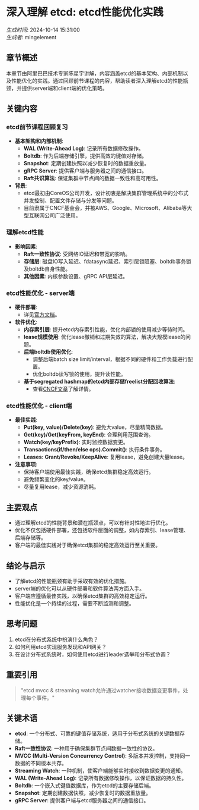 # 深入理解 etcd: etcd性能优化实践

*生成时间*: 2024-10-14 15:31:00  
*生成者*: mingelement

## 章节概述
本章节由阿里巴巴技术专家陈星宇讲解，内容涵盖etcd的基本架构、内部机制以及性能优化的实践。通过回顾前节课程的内容，帮助读者深入理解etcd的性能瓶颈，并提供server端和client端的优化策略。

## 关键内容
### etcd前节课程回顾复习
- **基本架构和内部机制**:
  - **WAL (Write-Ahead Log)**: 记录所有数据修改操作。
  - **Boltdb**: 作为后端存储引擎，提供高效的键值对存储。
  - **Snapshot**: 定期创建快照以减少恢复时的数据重放量。
  - **gRPC Server**: 提供客户端与服务器之间的通信接口。
  - **Raft共识算法**: 保证集群中节点间的数据一致性和高可用性。
- **背景**:
  - etcd最初由CoreOS公司开发，设计初衷是解决集群管理系统中的分布式并发控制、配置文件存储与分发等问题。
  - 目前隶属于CNCF基金会，并被AWS、Google、Microsoft、Alibaba等大型互联网公司广泛使用。

### 理解etcd性能
- **影响因素**:
  - **Raft一致性协议**: 受网络IO延迟和带宽的影响。
  - **存储层**: 磁盘IO写入延迟、fdatasync延迟、索引层锁阻塞、boltdb事务锁及boltdb自身性能。
  - **其他因素**: 内核参数设置、gRPC API层延迟。

### etcd性能优化 - server端
- **硬件部署**:
  - 详见[官方文档](https://coreos.com/etcd/docs/latest/op-guide/hardware.html)。
- **软件优化**:
  - **内存索引层**: 提升etcd内存索引性能，优化内部锁的使用减少等待时间。
  - **lease规模使用**: 优化lease撤销和过期失效的算法，解决大规模lease的问题。
  - **后端boltdb使用优化**:
    - 调整后端batch size limit/interval，根据不同的硬件和工作负载进行配置。
    - 优化boltdb读写锁的使用，提升读性能。
  - **基于segregated hashmap的etcd内部存储freelist分配回收算法**:
    - 查看[CNCF文章](https://www.cncf.io/blog/2019/05/09/performance-optimization-of-etcd-in-web-scale-data-scenario/)了解详情。

### etcd性能优化 - client端
- **最佳实践**:
  - **Put(key, value)/Delete(key)**: 避免大value，尽量精简数据。
  - **Get(key)/Get(keyFrom, keyEnd)**: 合理利用范围查询。
  - **Watch(key/keyPrefix)**: 实时监控数据变更。
  - **Transactions(if/then/else ops).Commit()**: 执行条件事务。
  - **Leases: Grant/Revoke/KeepAlive**: 复用lease，避免创建大量lease。
- **注意事项**:
  - 保持客户端使用最佳实践，确保etcd集群稳定高效运行。
  - 避免频繁变化的key/value。
  - 尽量复用lease，减少资源消耗。

## 主要观点
- 通过理解etcd的性能背景和潜在瓶颈点，可以有针对性地进行优化。
- 优化不仅包括硬件部署，还包括软件层面的调整，如内存索引、lease管理、后端存储等。
- 客户端的最佳实践对于确保etcd集群的稳定高效运行至关重要。

## 结论与启示
- 了解etcd的性能瓶颈有助于采取有效的优化措施。
- server端的优化可以从硬件部署和软件算法两方面入手。
- 客户端应遵循最佳实践，以确保etcd集群的高效稳定运行。
- 性能优化是一个持续的过程，需要不断监测和调整。

## 思考问题
1. etcd在分布式系统中扮演什么角色？
2. 如何利用etcd实现服务发现和API网关？
3. 在设计分布式系统时，如何使用etcd进行leader选举和分布式协调？

## 重要引用
> "etcd mvcc & streaming watch允许通过watcher接收数据变更事件，处理每个事件。"

## 关键术语
- **etcd**: 一个分布式、可靠的键值存储系统，适用于分布式系统的关键数据存储。
- **Raft一致性协议**: 一种用于确保集群节点间数据一致性的协议。
- **MVCC (Multi-Version Concurrency Control)**: 多版本并发控制，支持同一数据的不同版本共存。
- **Streaming Watch**: 一种机制，使客户端能够实时接收到数据变更的通知。
- **WAL (Write-Ahead Log)**: 记录所有数据修改操作，以保证数据的持久性。
- **Boltdb**: 一个嵌入式键值数据库，作为etcd的主要存储后端。
- **Snapshot**: 定期创建数据快照，减少恢复时的数据重放量。
- **gRPC Server**: 提供客户端与etcd服务器之间的通信接口。